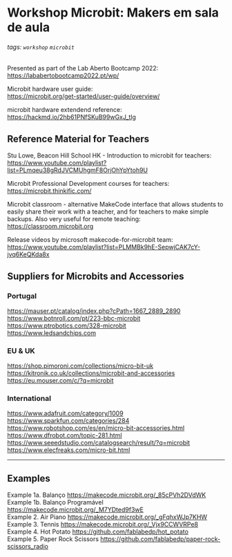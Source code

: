
# Workshop Microbit: Makers em sala de aula

###### tags: `workshop` `microbit`

Presented as part of the Lab Aberto Bootcamp 2022:  
https://lababertobootcamp2022.pt/wp/  

Microbit hardware user guide:  
https://microbit.org/get-started/user-guide/overview/  

microbit hardware extendend reference:  
https://hackmd.io/2hb61PNfSKuB99wGxJ_tlg  


## Reference Material for Teachers

Stu Lowe, Beacon Hill School HK - Introduction to microbit for teachers:  
https://www.youtube.com/playlist?list=PLmqeu38gRdJVCMUhgmF8OrjOhYpYtoh9U

Microbit Professional Development courses for teachers:  
https://microbit.thinkific.com/

Microbit classroom - alternative MakeCode interface that allows students to easily share their work with a teacher, and for teachers to make simple backups.  Also very useful for remote teaching:  
https://classroom.microbit.org

Release videos by microsoft makecode-for-microbit team:  
https://www.youtube.com/playlist?list=PLMMBk9hE-SepwjCAK7cY-jvq6KeQKda8x


## Suppliers for Microbits and Accessories

### Portugal
https://mauser.pt/catalog/index.php?cPath=1667_2889_2890  
https://www.botnroll.com/pt/223-bbc-microbit  
https://www.ptrobotics.com/328-microbit  
https://www.ledsandchips.com  

### EU & UK
https://shop.pimoroni.com/collections/micro-bit-uk  
https://kitronik.co.uk/collections/microbit-and-accessories  
https://eu.mouser.com/c/?q=microbit  

### International
https://www.adafruit.com/category/1009  
https://www.sparkfun.com/categories/284  
https://www.robotshop.com/es/en/micro-bit-accessories.html  
https://www.dfrobot.com/topic-281.html  
https://www.seeedstudio.com/catalogsearch/result/?q=microbit  
https://www.elecfreaks.com/micro-bit.html  



----

## Examples

Example 1a. Balanço https://makecode.microbit.org/_85cPVh2DVdWK  
Example 1b. Balanço Programável https://makecode.microbit.org/_M7YDted9f3wE  
Example 2. Air Piano https://makecode.microbit.org/_gFqhxWJp7KHW  
Example 3. Tennis https://makecode.microbit.org/_Vjx9CCWVRPe8  
Example 4. Hot Potato https://github.com/fablabedp/hot_potato  
Example 5. Paper Rock Scissors https://github.com/fablabedp/paper-rock-scissors_radio  